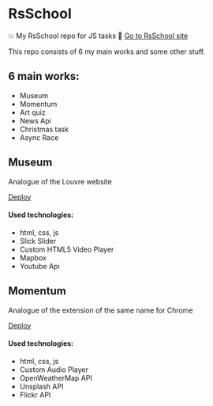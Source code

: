 # RsSchool

💥 My RsSchool repo for JS tasks 👀 [Go to RsSchool site](https://rs.school/)

This repo consists of 6 my main works and some other stuff.

## 6 main works:
- Museum
- Momentum
- Art quiz
- News Api
- Christmas task
- Async Race

## Museum 
Analogue of the Louvre website

[Deploy](https://sashtje.github.io/rsschool/museum-dom/)

#### Used technologies:
- html, css, js
- Slick Slider
- Custom HTML5 Video Player
- Mapbox
- Youtube Api

## Momentum
Analogue of the extension of the same name for Chrome

[Deploy](https://sashtje.github.io/rsschool/momentum/)

#### Used technologies:
- html, css, js
- Custom Audio Player
- OpenWeatherMap API
- Unsplash API
- Flickr API

